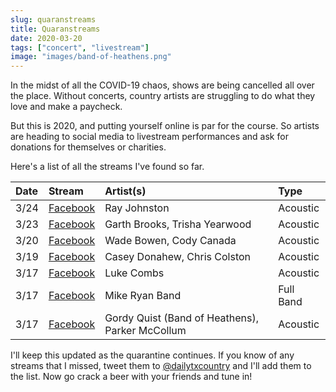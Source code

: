 ```yaml
---
slug: quaranstreams
title: Quaranstreams
date: 2020-03-20
tags: ["concert", "livestream"]
image: "images/band-of-heathens.png"
---
```


In the midst of all the COVID-19 chaos, shows are being cancelled all over the place. Without concerts, country artists are struggling to do what they love and make a paycheck.

But this is 2020, and putting yourself online is par for the course. So artists are heading to social media to livestream performances and ask for donations for themselves or charities.

Here's a list of all the streams I've found so far.

| Date | Stream                       | Artist(s)                                       | Type      |
| :--- | :--------------------------- | :---------------------------------------------- | :-------- |
| 3/24 | [Facebook][ray-johnston]     | Ray Johnston                                    | Acoustic  |
| 3/23 | [Facebook][garth-brooks]     | Garth Brooks, Trisha Yearwood                   | Acoustic  |
| 3/20 | [Facebook][wade-bowen]       | Wade Bowen, Cody Canada                         | Acoustic  |
| 3/19 | [Facebook][casey-donahew]    | Casey Donahew, Chris Colston                    | Acoustic  |
| 3/17 | [Facebook][luke-combs]       | Luke Combs                                      | Acoustic  |
| 3/17 | [Facebook][mike-ryan]        | Mike Ryan Band                                  | Full Band |
| 3/17 | [Facebook][band-of-heathens] | Gordy Quist (Band of Heathens), Parker McCollum | Acoustic  |

I'll keep this updated as the quarantine continues. If you know of any streams that I missed, tweet them to [@dailytxcountry][twitter] and I'll add them to the list. Now go crack a beer with your friends and tune in!

[ray-johnston]: https://www.facebook.com/events/1541096839400379
[garth-brooks]: https://www.facebook.com/GarthBrooks
[wade-bowen]: https://www.facebook.com/thewadebowen/videos/255579418936960
[casey-donahew]: https://www.facebook.com/CaseyDonahewBand/videos/518465142420527
[luke-combs]: https://www.facebook.com/207710979309900/videos/643877509515542
[mike-ryan]: https://www.facebook.com/mikeryanband/videos/1583061208530257
[band-of-heathens]: https://www.facebook.com/thebandofheathens/videos/2759658424156981
[twitter]: https://twitter.com/dailytxcountry
